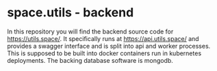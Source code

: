 # space.utils - backend
In this repository you will find the backend source code for https://utils.space/.
It specifically runs at https://api.utils.space/ and provides a swagger interface and is split into api and worker processes.
This is supposed to be built into docker containers run in kubernetes deployments.
The backing database software is mongodb.